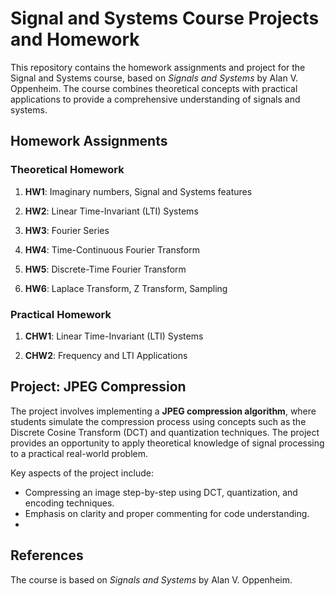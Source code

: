 # Signal and Systems Course Projects and Homework

This repository contains the homework assignments and project for the Signal and Systems course, based on *Signals and Systems* by Alan V. Oppenheim. The course combines theoretical concepts with practical applications to provide a comprehensive understanding of signals and systems.

## Homework Assignments

### Theoretical Homework
1. **HW1**: Imaginary numbers, Signal and Systems features  


2. **HW2**: Linear Time-Invariant (LTI) Systems  

3. **HW3**: Fourier Series  

4. **HW4**: Time-Continuous Fourier Transform  

5. **HW5**: Discrete-Time Fourier Transform  

6. **HW6**: Laplace Transform, Z Transform, Sampling  

### Practical Homework
1. **CHW1**: Linear Time-Invariant (LTI) Systems  

2. **CHW2**: Frequency and LTI Applications  

## Project: JPEG Compression
The project involves implementing a **JPEG compression algorithm**, where students simulate the compression process using concepts such as the Discrete Cosine Transform (DCT) and quantization techniques. The project provides an opportunity to apply theoretical knowledge of signal processing to a practical real-world problem. 

Key aspects of the project include:
- Compressing an image step-by-step using DCT, quantization, and encoding techniques.  
- Emphasis on clarity and proper commenting for code understanding.  
- 
## References
The course is based on *Signals and Systems* by Alan V. Oppenheim.